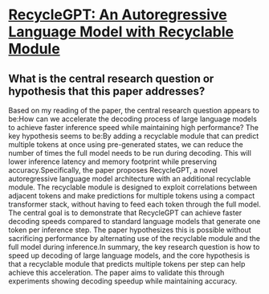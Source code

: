 # [RecycleGPT: An Autoregressive Language Model with Recyclable Module](https://arxiv.org/abs/2308.03421)

## What is the central research question or hypothesis that this paper addresses?

Based on my reading of the paper, the central research question appears to be:How can we accelerate the decoding process of large language models to achieve faster inference speed while maintaining high performance? The key hypothesis seems to be:By adding a recyclable module that can predict multiple tokens at once using pre-generated states, we can reduce the number of times the full model needs to be run during decoding. This will lower inference latency and memory footprint while preserving accuracy.Specifically, the paper proposes RecycleGPT, a novel autoregressive language model architecture with an additional recyclable module. The recyclable module is designed to exploit correlations between adjacent tokens and make predictions for multiple tokens using a compact transformer stack, without having to feed each token through the full model. The central goal is to demonstrate that RecycleGPT can achieve faster decoding speeds compared to standard language models that generate one token per inference step. The paper hypothesizes this is possible without sacrificing performance by alternating use of the recyclable module and the full model during inference.In summary, the key research question is how to speed up decoding of large language models, and the core hypothesis is that a recyclable module that predicts multiple tokens per step can help achieve this acceleration. The paper aims to validate this through experiments showing decoding speedup while maintaining accuracy.
